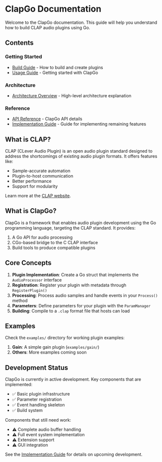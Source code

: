 # ClapGo Documentation

Welcome to the ClapGo documentation. This guide will help you understand how to build CLAP audio plugins using Go.

## Contents

### Getting Started
- [Build Guide](build-guide.md) - How to build and create plugins
- [Usage Guide](usage.md) - Getting started with ClapGo

### Architecture
- [Architecture Overview](architecture/overview.md) - High-level architecture explanation

### Reference
- [API Reference](api-reference.md) - ClapGo API details
- [Implementation Guide](implementation-guide.md) - Guide for implementing remaining features

## What is CLAP?

CLAP (CLever Audio Plugin) is an open audio plugin standard designed to address the shortcomings of existing audio plugin formats. It offers features like:

- Sample-accurate automation
- Plugin-to-host communication
- Better performance
- Support for modularity

Learn more at the [CLAP website](https://cleveraudio.org).

## What is ClapGo?

ClapGo is a framework that enables audio plugin development using the Go programming language, targeting the CLAP standard. It provides:

1. A Go API for audio processing
2. CGo-based bridge to the C CLAP interface
3. Build tools to produce compatible plugins

## Core Concepts

1. **Plugin Implementation**: Create a Go struct that implements the `AudioProcessor` interface
2. **Registration**: Register your plugin with metadata through `RegisterPlugin()`  
3. **Processing**: Process audio samples and handle events in your `Process()` method
4. **Parameters**: Define parameters for your plugin with the `ParamManager`
5. **Building**: Compile to a `.clap` format file that hosts can load

## Examples

Check the `examples/` directory for working plugin examples:

1. **Gain**: A simple gain plugin (`examples/gain/`)
2. **Others**: More examples coming soon

## Development Status

ClapGo is currently in active development. Key components that are implemented:

- ✅ Basic plugin infrastructure
- ✅ Parameter registration
- ✅ Event handling skeleton
- ✅ Build system

Components that still need work:

- ⚠️ Complete audio buffer handling
- ⚠️ Full event system implementation
- ⚠️ Extension support
- ⚠️ GUI integration

See the [Implementation Guide](implementation-guide.md) for details on upcoming development.